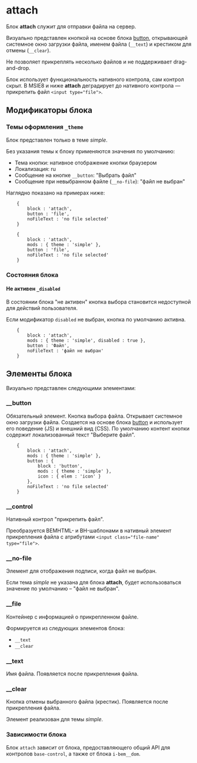 # attach

Блок **attach** служит для отправки файла на сервер.

Визуально представлен кнопкой на основе блока [button](../button/), открывающей системное окно загрузки файла, именем файла (`__text`) и крестиком для отмены (`__clear`).

Не позволяет прикреплять несколько файлов и не поддерживает drag-and-drop.

Блок использует функциональность нативного контрола, сам контрол скрыт. В MSIE8 и ниже **attach** деградирует до нативного контрола — прикрепить файл `<input type="file">`.

## Модификаторы блока

### Темы оформления  `_theme`

Блок представлен только в теме *simple*.

Без указания темы к блоку применяются значения по умолчанию:
* Тема кнопки: нативное отображение кнопки браузером
* Локализация: ru
* Сообщение на кнопке `__button`: "Выбрать файл"
* Сообщение при невыбранном файле (`__no-file`): "файл не выбран"

Наглядно показано на примерах ниже:

```bemjson
    {
        block : 'attach',
        button : 'file',
        noFileText : 'no file selected'
    }
```

```bemjson
    {
        block : 'attach',
        mods : { theme : 'simple' },
        button : 'file',
        noFileText : 'no file selected'
    }
```

### Состояния блока

#### Не активен `_disabled`

В состоянии блока "не активен" кнопка выбора становится недоступной для действий пользователя.

Если модификатор `disabled` не выбран, кнопка по умолчанию активна.

```bemjson
    {
        block : 'attach',
        mods : { theme : 'simple', disabled : true },
        button : 'Файл',
        noFileText : 'файл не выбран'
    }
```

## Элементы блока

Визуально представлен следующими элементами:

### __button

Обязательный элемент.
Кнопка выбора файла. Открывает системное окно загрузки файла. Создается на основе блока [button](https://github.com/bem/bem-components/blob/v2/common.blocks/button/button.ru.md) и использует его поведение (JS) и внешний вид (CSS). По умолчанию контент кнопки содержит локализованный текст "Выберите файл".

```bemjson
    {
        block : 'attach',
        mods : { theme : 'simple' },
        button : {
            block : 'button',
            mods : { theme : 'simple' },
            icon : { elem : 'icon' }
        },
        noFileText : 'no file selected'
    }
```
### __control

Нативный контрол "прикрепить файл".

Преобразуется BEMHTML- и BH-шаблонами в нативный элемент прикрепления файла с атрибутами `<input class="file-name" type="file">`.

### __no-file

Элемент для отображения подписи, когда файл не выбран.

Если тема *simple* не указана для блока **attach**, будет использоваться значение по умолчанию – "файл не выбран".

### __file

Контейнер с информацией о прикрепленном файле.

Формируется из следующих элементов блока:

* `__text`
* `__clear`

### __text

Имя файла. Появляется после прикрепления файла.

### __clear

Кнопка отмены выбранного файла (крестик). Появляется после прикрепления файла.

Элемент реализован для темы *simple*.

### Зависимости блока
Блок `attach` зависит от блока, предоставляющего общий API для контролов `base-control`, а также от блока `i-bem__dom`.
